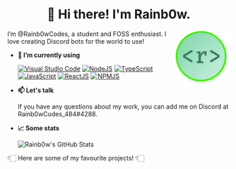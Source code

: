 <h1 align="center">👋 Hi there! I'm Rainb0w.</h1>

<img alt="Rainb0w's profile image" src="https://raw.githubusercontent.com/Rainb0wCodes/Rainb0wCodes/main/rainb0w.png" width="25%" align="right" />

I’m @Rainb0wCodes, a student and FOSS enthusiast. I love creating Discord bots for the world to use!

- **👀 I’m currently using**

  [<img src="https://badges.aleen42.com/src/visual_studio_code.svg" alt="Visual Studio Code">](https://code.visualstudio.com/) [<img src="https://badges.aleen42.com/src/node.svg" alt="NodeJS">](https://nodejs.org/en/) [<img src="https://badges.aleen42.com/src/typescript.svg" alt="TypeScript">](https://www.typescriptlang.org/) [<img src="https://badges.aleen42.com/src/javascript.svg" alt="JavaScript">](https://v8.dev/) [<img src="https://badges.aleen42.com/src/react.svg" alt="ReactJS">](https://reactjs.org/) [<img src="https://badges.aleen42.com/src/npm.svg" alt="NPMJS">](https://npmjs.org/)

- **📫 Let's talk**

  If you have any questions about my work, you can add me on Discord at Rainb0wCodes_484#4288.

- **📈 Some stats**

  ![Rainb0w's GitHub Stats](https://github-readme-stats.vercel.app/api?username=Rainb0wCodes&show_icons=true&include_all_commits=true)

👇🏻 Here are some of my favourite projects! 👇🏻
